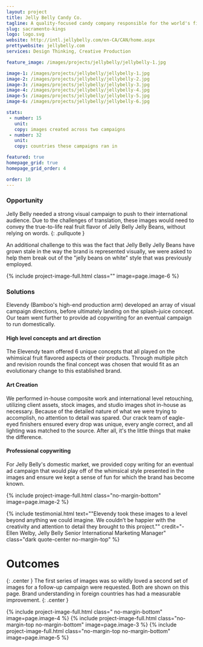 ```yaml
---
layout: project
title: Jelly Belly Candy Co.
tagline: A quality-focused candy company responsible for the world's first true-to-life real fruit flavored jelly beans.
slug: sacramento-kings
logo: logo.svg
website: http://intl.jellybelly.com/en-CA/CAN/home.aspx
prettywebsite: jellybelly.com
services: Design Thinking, Creative Production

feature_image: /images/projects/jellybelly/jellybelly-1.jpg

image-1: /images/projects/jellybelly/jellybelly-1.jpg
image-2: /images/projects/jellybelly/jellybelly-2.jpg
image-3: /images/projects/jellybelly/jellybelly-3.jpg
image-4: /images/projects/jellybelly/jellybelly-4.jpg
image-5: /images/projects/jellybelly/jellybelly-5.jpg
image-6: /images/projects/jellybelly/jellybelly-6.jpg

stats:
 - number: 15
   unit: 
   copy: images created across two campaigns
 - number: 32
   unit: 
   copy: countries these campaigns ran in

featured: true
homepage_grid: true
homepage_grid_order: 4

order: 10
---
```

### Opportunity
Jelly Belly needed a strong visual campaign to push to their international audience. Due to the challenges of translation, these images would need to convey the true-to-life real fruit flavor of Jelly Belly Jelly Beans, without relying on words.
{: .pullquote }

An additional challenge to this was the fact that Jelly Belly Jelly Beans have grown stale in the way the brand is represented visually, we were asked to help them break out of the "jelly beans on white" style that was previously employed.

{% include project-image-full.html class="" image=page.image-6 %}

### Solutions
Elevendy (Bamboo's high-end production arm) developed an array of visual campaign directions, before ultimately landing on the splash-juice concept. Our team went further to provide ad copywriting for an eventual campaign to run domestically.

#### High level concepts and art direction
The Elevendy team offered 6 unique concepts that all played on the whimsical fruit flavored aspects of their products. Through multiple pitch and revision rounds the final concept was chosen that would fit as an evolutionary change to this established brand.

#### Art Creation
We performed in-house composite work and international level retouching, utilizing client assets, stock images, and studio images shot in-house as necessary. Because of the detailed nature of what we were trying to accomplish, no attention to detail was spared. Our crack team of eagle-eyed finishers ensured every drop was unique, every angle correct, and all lighting was matched to the source. After all, it's the little things that make the difference.

#### Professional copywriting
For Jelly Belly's domestic market, we provided copy writing for an eventual ad campaign that would play off of the whimsical style presented in the images and ensure we kept a sense of fun for which the brand has become known.

{% include project-image-full.html class="no-margin-bottom" image=page.image-2 %}

{% include testimonial.html text="\"Elevendy took these images to a level beyond anything we could imagine. We couldn’t be happier with the creativity and attention to detail they brought to this project.\"" credit="- Ellen Welby, Jelly Belly Senior International Marketing Manager" class="dark quote-center no-margin-top" %}

# Outcomes 
{: .center }
The first series of images was so wildly loved a second set of images for a follow-up campaign were requested. Both are shown on this page. Brand understanding in foreign countries has had a measurable improvement.
{: .center }

{% include project-image-full.html class=" no-margin-bottom" image=page.image-4 %}
{% include project-image-full.html class="no-margin-top no-margin-bottom" image=page.image-3 %}
{% include project-image-full.html class="no-margin-top no-margin-bottom" image=page.image-5 %}

